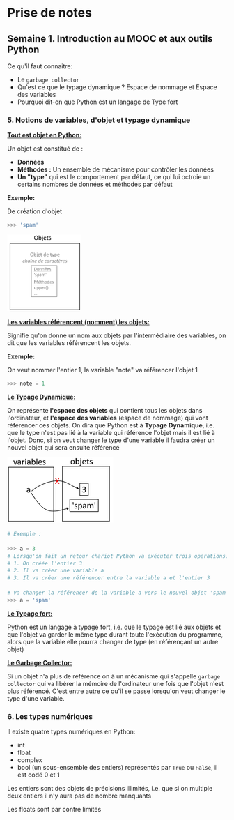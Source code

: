 # Prise de notes

## Semaine 1. Introduction au MOOC et aux outils Python

Ce qu'il faut connaitre:

- Le ```garbage collector```
- Qu'est ce que le typage dynamique ? Espace de nommage et Espace des variables
- Pourquoi dit-on que Python est un langage de Type fort

### 5. Notions de variables, d'objet et typage dynamique

**<u>Tout est objet en Python:</u>**

Un objet est constitué de :

* **Données**
* **Méthodes :** Un ensemble de mécanisme pour contrôler les données
* **Un "type"** qui est le comportement par défaut, ce qui lui octroie un certains nombres de données et méthodes par défaut

 **Exemple:**

De création d'objet

```python
>>> 'spam'
```

<img src="media\cours_5.1.png" height="175px" />



**<u>Les variables référencent (nomment) les objets:</u>**

Signifie qu'on donne un nom aux objets par l'intermédiaire des variables, on dit que les variables référencent les objets.

**Exemple:**

On veut nommer l'entier 1, la variable "note" va référencer l'objet 1

```python
>>> note = 1
```

**<u>Le Typage Dynamique:</u>**

On représente **l'espace des objets** qui contient tous les objets dans l'ordinateur, et **l'espace des variables** (espace de nommage) qui vont référencer ces objets. On dira que Python est à **Typage Dynamique**, i.e. que le type n'est pas lié à la variable qui référence l'objet mais il est lié à l'objet. Donc, si on veut changer le type d'une variable il faudra créer un nouvel objet qui sera ensuite référencé

<img src="media\cours_5.2.png" height="150px" />



```Python
# Exemple :

>>> a = 3
# Lorsqu'on fait un retour chariot Python va exécuter trois operations:
# 1. On créée l'entier 3
# 2. Il va créer une variable a
# 3. Il va créer une référencer entre la variable a et l'entier 3

# Va changer la référencer de la variable a vers le nouvel objet 'spam
>>> a = 'spam'
```

**<u>Le Typage fort:</u>**

Python est un langage à typage fort, i.e. que le typage est lié aux objets et que l'objet va garder le même type durant toute l'exécution du programme, alors que la variable elle pourra changer de type (en référençant un autre objet)

**<u>Le Garbage Collector:</u>**

Si un objet n'a plus de référence on à un mécanisme qui s'appelle ```garbage collector``` qui va libérer la mémoire de l'ordinateur une fois que l'objet n'est plus référencé. C'est entre autre ce qu'il se passe lorsqu'on veut changer le type d'une variable.



### 6. Les types numériques

Il existe quatre types numériques en Python:

* int
* float
* complex
* bool (un sous-ensemble des entiers) représentés par ```True``` ou ```False```, il est codé 0 et 1

Les entiers sont des objets de précisions illimités, i.e. que si on multiple deux entiers il n'y aura pas de nombre manquants

Les floats sont par contre limités
